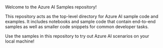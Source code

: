 Welcome to the Azure AI Samples repository!

This repository acts as the top-level directory for Azure AI sample code and examples. It includes notebooks and sample code that contain end-to-end samples as well as smaller code snippets for common developer tasks.

Use the samples in this repository to try out Azure AI scenarios on your local machine!

